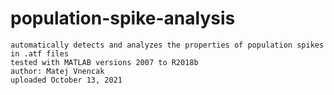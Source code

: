 # population-spike-analysis
	automatically detects and analyzes the properties of population spikes in .atf files	 
	tested with MATLAB versions 2007 to R2018b
	author: Matej Vnencak
	uploaded October 13, 2021 
